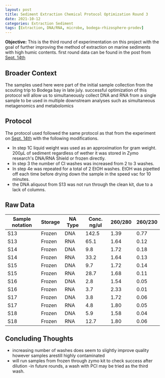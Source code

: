 ```yaml
---
layout: post
title: Sediment Extraction Chemical Protocol Optimization Round 3
date: 2021-10-12
categories: Extraction Sediment
tags: [Extraction, DNA/RNA, microbe, bodega-rhizosphere-prodev]
---
```


**Objective:** 
This is the third round of experimentation on this project with the goal of further improving the method of extraction on marine sediments with high humic contents.
first round data can be found in the post from [Sept. 14th](Sophia-MacVittie-Sogin-Lab-Notebook/_posts/2021-09-14-Sed-extraction-protocol-chem.md)
## Broader Context
The samples used here were part of the initial sample collection from the scouting trip to Bodega bay in late july. successful optimization of this protocol will allow us to simultaneously collect DNA and RNA from a single sample to be used in multiple downstream analyses such as simultaneous metagenomics and metabolomics

## Protocol 
The protocol used followed the same protocol as that from the experiment on [Sept. 14th](Sophia-MacVittie-Sogin-Lab-Notebook/_posts/2021-09-14-Sed-extraction-protocol-chem.md) with the following modifications.
 - In step 1C liquid weight was used as an approximation for gram weight. 200μL of sediment regardless of wether it was stored in Zymo research's DNA/RNA Shield or frozen directly. 
 - In step 3 the number of CI washes was increased from 2 to 3 washes.
 - In step 4e was repeated for a total of 2 EtOH washes. EtOH was pipetted off each time before drying down the sample in the speed vac for 10 minutes.
 - the DNA aliquout from S13 was not run through the clean kit, due to a lack of columns. 
## Raw Data

| Sample notation | Storage | NA Type  | Conc. ng/ul | 260/280 | 260/230 |
| --------------- | ------- | -------- | ----------- | ------- | ------- |
| S13              | Frozen  | DNA     | 142.5       | 1.39    | 0.77    |
| S13              | Frozen  | RNA     | 65.1        | 1.64    | 0.12    |
| S14              | Frozen  | DNA     | 9.8         | 1.72    | 0.18    |
| S14              | Frozen  | RNA     | 33.2        | 1.64    | 0.13    |
| S15              | Frozen  | DNA     | 9.7         | 1.72    | 0.14    |
| S15              | Frozen  | RNA     | 28.7        | 1.68    | 0.11    |
| S16              | Frozen  | DNA     | 2.8         | 1.54    | 0.05    |
| S16              | Frozen  | RNA     | 3.7         | 2.33    | 0.01    |
| S17              | Frozen  | DNA     | 3.8         | 1.72    | 0.06    |
| S17              | Frozen  | RNA     | 4.8         | 1.80    | 0.05    |
| S18              | Frozen  | DNA     | 5.9         | 1.58    | 0.04    |
| S18              | Frozen  | RNA     | 12.7        | 1.80    | 0.06    |


## Concluding Thoughts
- increasing number of washes does seem to slightly improve quality however samples arestill highly contaminated
- will run samples from frozen through zymo kit to check success after dilution
-in future rounds, a wash with PCI may be tried as the third wash.
